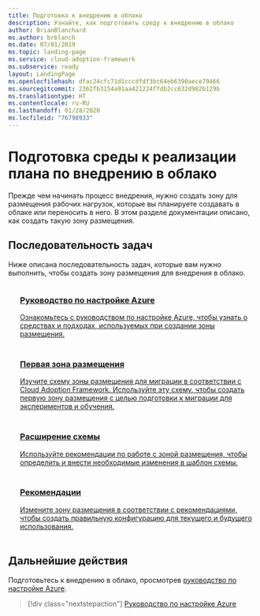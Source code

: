 ```yaml
---
title: Подготовка к внедрению в облако
description: Узнайте, как подготовить среду к внедрению в облако
author: BrianBlanchard
ms.author: brblanch
ms.date: 07/01/2019
ms.topic: landing-page
ms.service: cloud-adoption-framework
ms.subservice: ready
layout: LandingPage
ms.openlocfilehash: dfac24cfc71d1cccdfdf3bc64eb6390aece79466
ms.sourcegitcommit: 2362fb3154a91aa421224ffdb2cc632d982b129b
ms.translationtype: HT
ms.contentlocale: ru-RU
ms.lasthandoff: 01/28/2020
ms.locfileid: "76798933"
---
```

<!-- markdownlint-disable MD026 -->

# <a name="ensure-the-environment-is-prepared-for-the-cloud-adoption-plan"></a>Подготовка среды к реализации плана по внедрению в облако

Прежде чем начинать процесс внедрения, нужно создать зону для размещения рабочих нагрузок, которые вы планируете создавать в облаке или переносить в него. В этом разделе документации описано, как создать такую зону размещения.

## <a name="landing-zone-exercises"></a>Последовательность задач

Ниже описана последовательность задач, которые вам нужно выполнить, чтобы создать зону размещения для внедрения в облако.

<!-- markdownlint-disable MD033 -->

<ul class="panelContent cardsF">
    <li style="display: flex; flex-direction: column;">
        <a href="./azure-setup-guide/index.md">
            <div class="cardSize">
                <div class="cardPadding" style="padding-bottom:10px;">
                    <div class="card" style="padding-bottom:10px;">
                        <div class="cardImageOuter">
                            <div class="cardImage">
                                <img alt="" src="../_images/icons/1.png" data-linktype="external">
                            </div>
                        </div>
                        <div class="cardText" style="padding-left:0px;">
                            <h3>Руководство по настройке Azure</h3>
Ознакомьтесь с руководством по настройке Azure, чтобы узнать о средствах и подходах, используемых при создании зоны размещения.
                        </div>
                    </div>
                </div>
            </div>
        </a>
    </li>
    <li style="display: flex; flex-direction: column;">
        <a href="./azure-setup-guide/migration-landing-zone.md">
            <div class="cardSize">
                <div class="cardPadding" style="padding-bottom:10px;">
                    <div class="card" style="padding-bottom:10px;">
                        <div class="cardImageOuter">
                            <div class="cardImage">
                                <img alt="" src="../_images/icons/2.png" data-linktype="external">
                            </div>
                        </div>
                        <div class="cardText" style="padding-left:0px;">
                            <h3>Первая зона размещения</h3>
Изучите схему зоны размещения для миграции в соответствии с Cloud Adoption Framework. Используйте эту схему, чтобы создать первую зону размещения с целью подготовки к миграции для экспериментов и обучения.
                        </div>
                    </div>
                </div>
            </div>
        </a>
    </li>
    <li style="display: flex; flex-direction: column;">
        <a href="./considerations/index.md">
            <div class="cardSize">
                <div class="cardPadding" style="padding-bottom:10px;">
                    <div class="card" style="padding-bottom:10px;">
                        <div class="cardImageOuter">
                            <div class="cardImage">
                                <img alt="" src="../_images/icons/3.png" data-linktype="external">
                            </div>
                        </div>
                        <div class="cardText" style="padding-left:0px;">
                            <h3>Расширение схемы</h3>
Используйте рекомендации по работе с зоной размещения, чтобы определить и внести необходимые изменения в шаблон схемы.
                        </div>
                    </div>
                </div>
            </div>
        </a>
    </li>
    <li style="display: flex; flex-direction: column;">
        <a href="./azure-best-practices/index.md">
            <div class="cardSize">
                <div class="cardPadding" style="padding-bottom:10px;">
                    <div class="card" style="padding-bottom:10px;">
                        <div class="cardImageOuter">
                            <div class="cardImage">
                                <img alt="" src="../_images/icons/4.png" data-linktype="external">
                            </div>
                        </div>
                        <div class="cardText" style="padding-left:0px;">
                            <h3>Рекомендации</h3>
Измените зону размещения в соответствии с рекомендациями, чтобы создать правильную конфигурацию для текущего и будущего использования.
                        </div>
                    </div>
                </div>
            </div>
        </a>
    </li>
</ul>

<!-- markdownlint-enable MD033 -->

## <a name="next-steps"></a>Дальнейшие действия

Подготовьтесь к внедрению в облако, просмотрев [руководство по настройке Azure](./azure-setup-guide/index.md).

> [!div class="nextstepaction"]
> [Руководство по настройке Azure](./azure-setup-guide/index.md)

